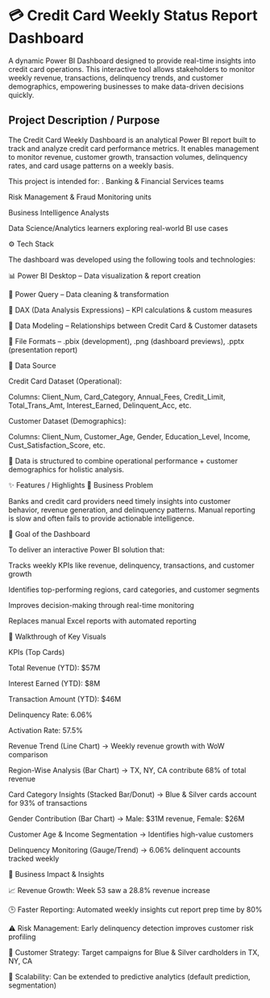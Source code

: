 # 💳 Credit Card Weekly Status Report Dashboard

A dynamic Power BI Dashboard designed to provide real-time insights into credit card operations. This interactive tool allows stakeholders to monitor weekly revenue, transactions, delinquency trends, and customer demographics, empowering businesses to make data-driven decisions quickly.

## Project Description / Purpose

The Credit Card Weekly Dashboard is an analytical Power BI report built to track and analyze credit card performance metrics. It enables management to monitor revenue, customer growth, transaction volumes, delinquency rates, and card usage patterns on a weekly basis.

This project is intended for:
. Banking & Financial Services teams


Risk Management & Fraud Monitoring units

Business Intelligence Analysts

Data Science/Analytics learners exploring real-world BI use cases

⚙️ Tech Stack

The dashboard was developed using the following tools and technologies:

📊 Power BI Desktop – Data visualization & report creation

📂 Power Query – Data cleaning & transformation

🧠 DAX (Data Analysis Expressions) – KPI calculations & custom measures

📝 Data Modeling – Relationships between Credit Card & Customer datasets

📁 File Formats – .pbix (development), .png (dashboard previews), .pptx (presentation report)

📂 Data Source

Credit Card Dataset (Operational):

Columns: Client_Num, Card_Category, Annual_Fees, Credit_Limit, Total_Trans_Amt, Interest_Earned, Delinquent_Acc, etc.

Customer Dataset (Demographics):

Columns: Client_Num, Customer_Age, Gender, Education_Level, Income, Cust_Satisfaction_Score, etc.

📌 Data is structured to combine operational performance + customer demographics for holistic analysis.

✨ Features / Highlights
🔹 Business Problem

Banks and credit card providers need timely insights into customer behavior, revenue generation, and delinquency patterns. Manual reporting is slow and often fails to provide actionable intelligence.

🔹 Goal of the Dashboard

To deliver an interactive Power BI solution that:

Tracks weekly KPIs like revenue, delinquency, transactions, and customer growth

Identifies top-performing regions, card categories, and customer segments

Improves decision-making through real-time monitoring

Replaces manual Excel reports with automated reporting

🔹 Walkthrough of Key Visuals

KPIs (Top Cards)

Total Revenue (YTD): $57M

Interest Earned (YTD): $8M

Transaction Amount (YTD): $46M

Delinquency Rate: 6.06%

Activation Rate: 57.5%

Revenue Trend (Line Chart) → Weekly revenue growth with WoW comparison

Region-Wise Analysis (Bar Chart) → TX, NY, CA contribute 68% of total revenue

Card Category Insights (Stacked Bar/Donut) → Blue & Silver cards account for 93% of transactions

Gender Contribution (Bar Chart) → Male: $31M revenue, Female: $26M

Customer Age & Income Segmentation → Identifies high-value customers

Delinquency Monitoring (Gauge/Trend) → 6.06% delinquent accounts tracked weekly

🔹 Business Impact & Insights

📈 Revenue Growth: Week 53 saw a 28.8% revenue increase

🕒 Faster Reporting: Automated weekly insights cut report prep time by 80%

⚠️ Risk Management: Early delinquency detection improves customer risk profiling

🎯 Customer Strategy: Target campaigns for Blue & Silver cardholders in TX, NY, CA

🔮 Scalability: Can be extended to predictive analytics (default prediction, segmentation)
